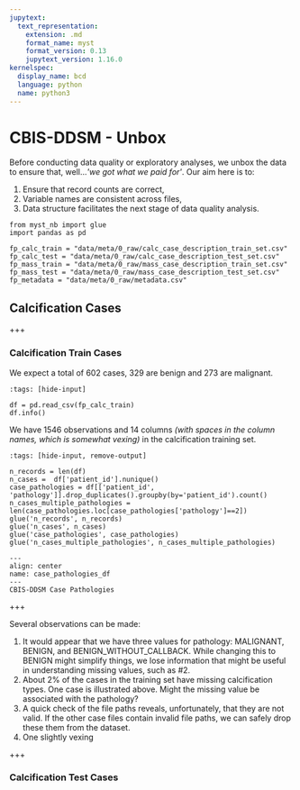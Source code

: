 ```yaml
---
jupytext:
  text_representation:
    extension: .md
    format_name: myst
    format_version: 0.13
    jupytext_version: 1.16.0
kernelspec:
  display_name: bcd
  language: python
  name: python3
---
```

# CBIS-DDSM - Unbox

Before conducting data quality or exploratory analyses, we unbox the data to ensure that, well...*'we got what we paid for'*. Our aim here is to:

1. Ensure that record counts are correct,
2. Variable names are consistent across files,
3. Data structure facilitates the next stage of data quality analysis.

```{code-cell}
from myst_nb import glue
import pandas as pd
```

```{code-cell}
fp_calc_train = "data/meta/0_raw/calc_case_description_train_set.csv"
fp_calc_test = "data/meta/0_raw/calc_case_description_test_set.csv"
fp_mass_train = "data/meta/0_raw/mass_case_description_train_set.csv"
fp_mass_test = "data/meta/0_raw/mass_case_description_test_set.csv"
fp_metadata = "data/meta/0_raw/metadata.csv"
```

## Calcification Cases

+++

### Calcification Train Cases

We expect a total of 602 cases, 329 are benign and 273 are malignant.

```{code-cell}
:tags: [hide-input]

df = pd.read_csv(fp_calc_train)
df.info()
```

We have 1546 observations and 14 columns *(with spaces in the column names, which is somewhat vexing)* in the calcification training set.

```{code-cell}
:tags: [hide-input, remove-output]

n_records = len(df)
n_cases =  df['patient_id'].nunique()
case_pathologies = df[['patient_id', 'pathology']].drop_duplicates().groupby(by='patient_id').count()
n_cases_multiple_pathologies = len(case_pathologies.loc[case_pathologies['pathology']==2])
glue('n_records', n_records)
glue('n_cases', n_cases)
glue('case_pathologies', case_pathologies)
glue('n_cases_multiple_pathologies', n_cases_multiple_pathologies)
```

```{glue:figure}
---
align: center
name: case_pathologies_df
---
CBIS-DDSM Case Pathologies
```

+++

Several observations can be made:

1. It would appear that we have three values for pathology: MALIGNANT, BENIGN, and BENIGN_WITHOUT_CALLBACK. While changing this to BENIGN might simplify things, we lose information that might be useful in understanding missing values, such as #2.
2. About 2% of the cases in the training set have missing calcification types. One case is illustrated above. Might the missing value be associated with the pathology?
3. A quick check of the file paths reveals, unfortunately, that they are not valid. If the other case files contain invalid file paths, we can safely drop these them from the dataset.
4. One slightly vexing

+++

### Calcification Test Cases
